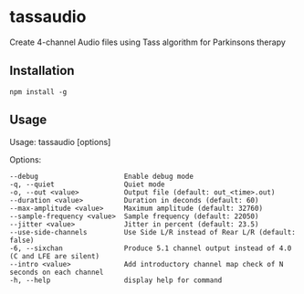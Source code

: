 # tassaudio
Create 4-channel Audio files using Tass algorithm for Parkinsons therapy

## Installation

    npm install -g

## Usage
Usage: tassaudio [options]

Options:

    --debug                     Enable debug mode
    -q, --quiet                 Quiet mode
    -o, --out <value>           Output file (default: out_<time>.out)
    --duration <value>          Duration in deconds (default: 60)
    --max-amplitude <value>     Maximum amplitude (default: 32760)
    --sample-frequency <value>  Sample frequency (default: 22050)
    --jitter <value>            Jitter in percent (default: 23.5)
    --use-side-channels         Use Side L/R instead of Rear L/R (default: false)
    -6, --sixchan               Produce 5.1 channel output instead of 4.0 (C and LFE are silent)
    --intro <value>             Add introductory channel map check of N seconds on each channel
    -h, --help                  display help for command
